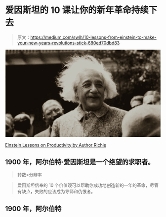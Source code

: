 # 爱因斯坦的 10 课让你的新年革命持续下去

> 原文：<https://medium.com/swlh/10-lessons-from-einstein-to-make-your-new-years-revolutions-stick-680ed70dbd83>

![](img/f81677e8c8a18333976590fea80485e6.png)

[Einstein Lessons on Productivity by Author Richie](http://richienorton.com)

## 1900 年，阿尔伯特·爱因斯坦是一个绝望的求职者。

> 转数>分辨率

> 爱因斯坦信奉的 10 个价值观可以帮助你成功地创造新的一年的革命，尽管有缺点，失败的应该成为导师和仇恨者。

## 1900 年，阿尔伯特